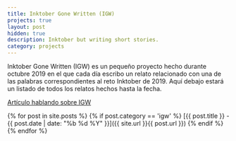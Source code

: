 ```yaml
---
title: Inktober Gone Written (IGW)
projects: true
layout: post
hidden: true
description: Inktober but writing short stories.
category: projects
---
```


Inktober Gone Written (IGW) es un pequeño proyecto hecho durante octubre 2019 en el que cada día escribo un relato relacionado con una de las palabras correspondientes al reto Inktober de 2019. Aquí debajo estará un listado de todos los relatos hechos hasta la fecha.

[Artículo hablando sobre IGW](/blog/2019/10/01/inktober-gone-written.html)

{% for post in site.posts %}
{% if post.category == 'igw' %}
[{{ post.title }} - {{ post.date | date: "%b %d %Y" }}]({{ site.url }}{{ post.url }})
{% endif %}
{% endfor %}